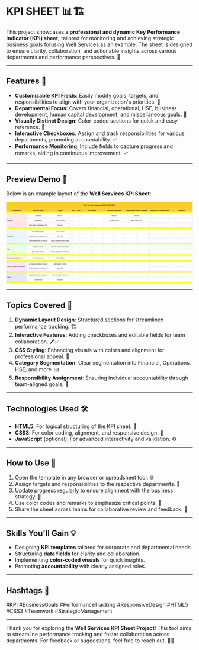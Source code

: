 # KPI SHEET 📊🏗️  

This project showcases **a professional and dynamic Key Performance Indicator (KPI) sheet,** tailored for monitoring and achieving strategic business goals forusing Well Services as an example. The sheet is designed to ensure clarity, collaboration, and actionable insights across various departments and performance perspectives. 🌟  

---

## Features 🌟  

- **Customizable KPI Fields**: Easily modify goals, targets, and responsibilities to align with your organization's priorities. 📝  
- **Departmental Focus**: Covers financial, operational, HSE, business development, human capital development, and miscellaneous goals. 📂  
- **Visually Distinct Design**: Color-coded sections for quick and easy reference. 🎨  
- **Interactive Checkboxes**: Assign and track responsibilities for various departments, promoting accountability. ✅  
- **Performance Monitoring**: Include fields to capture progress and remarks, aiding in continuous improvement. 📈  

---

## Preview Demo 📸  

Below is an example layout of the **Well Services KPI Sheet**:  

![KPI Sheet Preview](./img/preview.png)  

>

---

## Topics Covered 📝  

1. **Dynamic Layout Design**: Structured sections for streamlined performance tracking. 🏗️  
2. **Interactive Features**: Adding checkboxes and editable fields for team collaboration. 🖊️✅  
3. **CSS Styling**: Enhancing visuals with colors and alignment for professional appeal. 🎨  
4. **Category Segmentation**: Clear segmentation into Financial, Operations, HSE, and more. 📊  
5. **Responsibility Assignment**: Ensuring individual accountability through team-aligned goals. 👥  

---

## Technologies Used 🛠️  

- **HTML5**: For logical structuring of the KPI sheet. 🔧  
- **CSS3**: For color coding, alignment, and responsive design. 🎨  
- **JavaScript** (optional): For advanced interactivity and validation. ⚙️  

---

## How to Use 🚀  

1. Open the template in any browser or spreadsheet tool. 🌐  
2. Assign targets and responsibilities to the respective departments. 🏢  
3. Update progress regularly to ensure alignment with the business strategy. 📆  
4. Use color codes and remarks to emphasize critical points. 🎯  
5. Share the sheet across teams for collaborative review and feedback. 🔄  

---

## Skills You'll Gain 💡  

- Designing **KPI templates** tailored for corporate and departmental needs.  
- Structuring **data fields** for clarity and collaboration.  
- Implementing **color-coded visuals** for quick insights.  
- Promoting **accountability** with clearly assigned roles.  

---

## Hashtags 🔖  

#KPI #BusinessGoals #PerformanceTracking #ResponsiveDesign #HTML5 #CSS3 #Teamwork #StrategicManagement  

---

Thank you for exploring the **Well Services KPI Sheet Project**! This tool aims to streamline performance tracking and foster collaboration across departments. For feedback or suggestions, feel free to reach out. 🌟💬  
